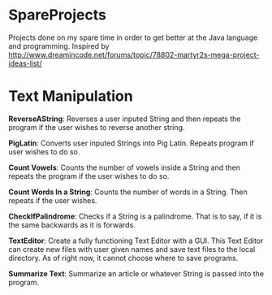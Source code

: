 # SpareProjects

Projects done on my spare time in order to get better at the Java language and programming. 
Inspired by 
http://www.dreamincode.net/forums/topic/78802-martyr2s-mega-project-ideas-list/

# Text Manipulation

**ReverseAString**:
Reverses a user inputed String and then repeats the program if the user wishes to reverse another string.

**PigLatin**:
Converts user inputed Strings into Pig Latin. Repeats program if user wishes to do so.

**Count Vowels**:
Counts the number of vowels inside a String and then repeats the program if the user wishes to do so.

**Count Words In a String**:
Counts the number of words in a String. Then repeats if the user wishes.

**CheckIfPalindrome**:
Checks if a String is a palindrome. That is to say, if it is the same backwards as it is forwards.

**TextEditor**:
Create a fully functioning Text Editor with a GUI. This Text Editor can create new files with user given names
and save text files to the local directory. As of right now, it cannot choose where to save programs.

**Summarize Text**:
Summarize an article or whatever String is passed into the program.
